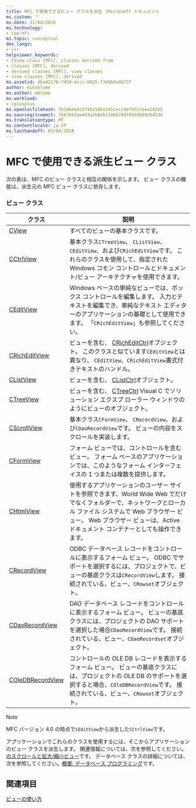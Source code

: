 ```yaml
---
title: MFC で使用できるビュー クラスを派生 |Microsoft ドキュメント
ms.custom: ''
ms.date: 11/04/2016
ms.technology:
- cpp-mfc
ms.topic: conceptual
dev_langs:
- C++
helpviewer_keywords:
- CView class [MFC], classes derived from
- classes [MFC], derived
- derived classes [MFC], view classes
- view classes [MFC], derived
ms.assetid: dba42178-7459-4ccc-b025-f3d9b8a4b737
author: mikeblome
ms.author: mblome
ms.workload:
- cplusplus
ms.openlocfilehash: 7b166e64c57482586e145cecc9e79317eea282b5
ms.sourcegitcommit: 76b7653ae443a2b8eb1186b789f8503609d6453e
ms.translationtype: MT
ms.contentlocale: ja-JP
ms.lasthandoff: 05/04/2018
---
```

# <a name="derived-view-classes-available-in-mfc"></a>MFC で使用できる派生ビュー クラス
次の表は、MFC のビュー クラスと相互の関係を示します。 ビュー クラスの機能は、派生元の MFC ビュー クラスに依存します。  
  
### <a name="view-classes"></a>ビュー クラス  
  
|クラス|説明|  
|-----------|-----------------|  
|[CView](../mfc/reference/cview-class.md)|すべてのビューの基本クラスです。|  
|[CCtrlView](../mfc/reference/cctrlview-class.md)|基本クラス`CTreeView`、 `CListView`、 `CEditView`、および`CRichEditView`です。 これらのクラスを使用して、指定された Windows コモン コントロールとドキュメント/ビュー アーキテクチャを使用できます。|  
|[CEditView](../mfc/reference/ceditview-class.md)|Windows ベースの単純なビューでは、ボックス コントロールを編集します。 入力とテキストを編集でき、単純なテキスト エディターのアプリケーションの基礎として使用できます。 「`CRichEditView`」も参照してください。|  
|[CRichEditView](../mfc/reference/cricheditview-class.md)|ビューを含む、 [CRichEditCtrl](../mfc/reference/cricheditctrl-class.md)オブジェクト。 このクラスと似ています`CEditView`とは異なり、 `CEditView`、`CRichEditView`書式付きテキストのハンドル。|  
|[CListView](../mfc/reference/clistview-class.md)|ビューを含む、 [CListCtrl](../mfc/reference/clistctrl-class.md)オブジェクト。|  
|[CTreeView](../mfc/reference/ctreeview-class.md)|ビューを含む、 [CTreeCtrl](../mfc/reference/ctreectrl-class.md) Visual C でソリューション エクスプ ローラー ウィンドウのようにビューのオブジェクト。|  
|[CScrollView](../mfc/reference/cscrollview-class.md)|基本クラス`CFormView`、 `CRecordView`、および`CDaoRecordView`です。 ビューの内容をスクロールを実装します。|  
|[CFormView](../mfc/reference/cformview-class.md)|フォーム ビューでは、コントロールを含むビュー。 フォーム ベースのアプリケーションでは、このようなフォーム インターフェイスの 1 つまたは複数を提供します。|  
|[CHtmlView](../mfc/reference/chtmlview-class.md)|使用するアプリケーションのユーザー サイトを参照できます、World Wide Web でだけでなくフォルダーで、ネットワークとローカル ファイル システムで Web ブラウザー ビュー。 Web ブラウザー ビューは、Active ドキュメント コンテナーとしても操作できます。|  
|[CRecordView](../mfc/reference/crecordview-class.md)|ODBC データベース レコードをコントロールに表示するフォーム ビュー。 ODBC でサポートを選択するには、プロジェクトで、ビューの基底クラスは`CRecordView`します。 接続されている、ビュー、`CRowset`オブジェクト。|  
|[CDaoRecordView](../mfc/reference/cdaorecordview-class.md)|DAO データベース レコードをコントロールに表示するフォーム ビュー。 ビューの基底クラスには、プロジェクトの DAO サポートを選択した場合`CDaoRecordView`です。 接続されている、ビュー、`CDaoRecordset`オブジェクト。|  
|[COleDBRecordView](../mfc/reference/coledbrecordview-class.md)|コントロールの OLE DB レコードを表示するフォーム ビュー。 ビューの基底クラスには、プロジェクトの OLE DB のサポートを選択すると場合、`COleDBRecordView`です。 接続されている、ビュー、`CRowset`オブジェクト。|  
  
> [!NOTE]
>  MFC バージョン 4.0 の時点で`CEditView`から派生した`CCtrlView`です。  
  
 アプリケーションでこれらのクラスを使用するには、そこからアプリケーションのビュー クラスを派生します。 関連情報については、次を参照してください。[のスクロールと拡大/縮小ビュー](../mfc/scrolling-and-scaling-views.md)です。 データベース クラスの詳細については、次を参照してください。[概要: データベース プログラミング](../data/data-access-programming-mfc-atl.md)です。  
  
## <a name="see-also"></a>関連項目  
 [ビューの使い方](../mfc/using-views.md)

